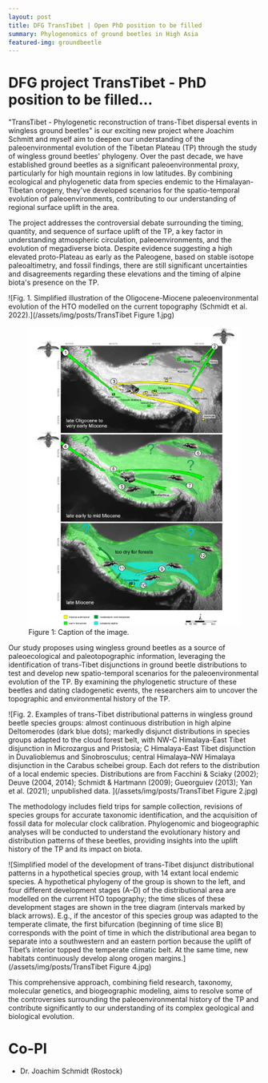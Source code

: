 ```yaml
---
layout: post
title: DFG TransTibet | Open PhD position to be filled
summary: Phylogenomics of ground beetles in High Asia
featured-img: groundbeetle
---
```

# DFG project TransTibet - PhD position to be filled...
"TransTibet - Phylogenetic reconstruction of trans-Tibet dispersal events in wingless ground beetles" is our exciting new project where Joachim Schmitt and myself aim to deepen our understanding of the paleoenvironmental evolution of the Tibetan Plateau (TP) through the study of wingless ground beetles' phylogeny. Over the past decade, we have established ground beetles as a significant paleoenvironmental proxy, particularly for high mountain regions in low latitudes. By combining ecological and phylogenetic data from species endemic to the Himalayan-Tibetan orogeny, they've developed scenarios for the spatio-temporal evolution of paleoenvironments, contributing to our understanding of regional surface uplift in the area.

The project addresses the controversial debate surrounding the timing, quantity, and sequence of surface uplift of the TP, a key factor in understanding atmospheric circulation, paleoenvironments, and the evolution of megadiverse biota. Despite evidence suggesting a high elevated proto-Plateau as early as the Paleogene, based on stable isotope paleoaltimetry, and fossil findings, there are still significant uncertainties and disagreements regarding these elevations and the timing of alpine biota's presence on the TP.

![Fig. 1. Simplified illustration of the Oligocene-Miocene paleoenvironmental evolution of the HTO modelled on
the current topography (Schmidt et al. 2022).](/assets/img/posts/TransTibet Figure 1.jpg)
<figure>
  <img src="/assets/img/posts/TransTibet Figure 1.jpg" alt="Simplified illustration of the Oligocene-Miocene paleoenvironmental evolution of the HTO modelled on the current topography (Schmidt et al. 2022). Time slices are based on the evolutionary history of Carabus ground beetles, amphibians (Hofmann 2017, 2019, 2021), and paleontological records (colored squares, summary in Schmidt et al. 2022). Proposed extensions of temperate and alpine environments are shown as colored areas; colored arrows indicate dispersal events in Carabus and frogs. Large question marks point to regional uncertainties in the paleoenvironmental reconstruction (lack of paleontological and phylogeographic data). 1: Appearance of central Himalayan Meganebrius based on dispersal event of winged ancestor from western pre-Palearctic. 2: Appearance of east Tibetan Rhigocarabus and Pagocarabus based on dispersal events of winged ancestors from eastern prePalearctic. 3: Trans-Tibet dispersal of subtropical Chrysopaa; alternative dispersal routes are shown north and south of Tanggula Shan. 4: Appearance of western Himalayan Carabus scheibei group and Imaibius based on dispersal events of winged ancestors from western pre-Palearctic. 5–7: Radiation of wingless central Himalayan Meganebrius [5] and east-Tibetan Rhigocarabus and Pagocarabus [6, 7] in the course of ongoing surface uplift of the respective parts of the HTO. 8: Trans-Tibet dispersal of warm temperate Allopaa; alternative dispersal routes are shown north and south of Tanggula Shan. 9: Dispersal of wingless subalpine Neoplesius from east to south Tibet and subsequent diversification. 10: Evolution of subalpine-alpine lineages within central Himalayan Meganebrius. 11: Range shift towards the HTO margins in south Tibetan Carabus and amphibians (Nanorana, Scutiger) adapted to temperate climates in response to the surface uplift, cooling, and drying of Tibet. 12: Ongoing radiation of east Tibetan Carabus and amphibians in today's western China.">
  <figcaption>Figure 1: Caption of the image.</figcaption>
</figure>


Our study proposes using wingless ground beetles as a source of paleoecological and paleotopographic information, leveraging the identification of trans-Tibet disjunctions in ground beetle distributions to test and develop new spatio-temporal scenarios for the paleoenvironmental evolution of the TP. By examining the phylogenetic structure of these beetles and dating cladogenetic events, the researchers aim to uncover the topographic and environmental history of the TP.

![Fig. 2. Examples of trans-Tibet distributional patterns in wingless ground beetle species groups: almost continuous distribution in high alpine Deltomerodes (dark blue dots); markedly disjunct distributions in species groups adapted to the cloud forest belt, with NW-C Himalaya-East Tibet disjunction in Microzargus and Pristosia; C Himalaya-East Tibet disjunction in Duvalioblemus and Sinobrosculus; central Himalaya–NW Himalaya disjunction in the Carabus scheibei group. Each dot refers to the distribution of a local endemic species. Distributions are from Facchini & Sciaky (2002);
Deuve (2004, 2014); Schmidt & Hartmann (2009); Gueorguiev (2013); Yan et al. (2021); unpublished data. ](/assets/img/posts/TransTibet Figure 2.jpg)


The methodology includes field trips for sample collection, revisions of species groups for accurate taxonomic identification, and the acquisition of fossil data for molecular clock calibration. Phylogenomic and biogeographic analyses will be conducted to understand the evolutionary history and distribution patterns of these beetles, providing insights into the uplift history of the TP and its impact on biota.

![Simplified model of the development of trans-Tibet disjunct distributional patterns in a hypothetical species group, with 14 extant local endemic species. A hypothetical phylogeny of the group is shown to the left, and four different development stages (A–D) of the distributional area are modelled on the current HTO topography; the time slices of these development stages are shown in the tree diagram (intervals marked by black arrows). E.g., if the ancestor of this species group was adapted to the temperate climate, the first bifurcation (beginning of time slice B) corresponds with the point of time in which the distributional area began to separate into a southwestern and an eastern portion because the uplift of Tibet’s interior topped the temperate climatic belt. At the same time, new habitats continuously develop along orogen margins.](/assets/img/posts/TransTibet Figure 4.jpg)


This comprehensive approach, combining field research, taxonomy, molecular genetics, and biogeographic modeling, aims to resolve some of the controversies surrounding the paleoenvironmental history of the TP and contribute significantly to our understanding of its complex geological and biological evolution.


# Co-PI
* Dr. Joachim Schmidt (Rostock)
